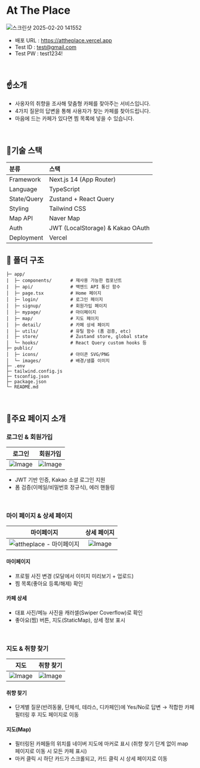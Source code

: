 # At The Place
![스크린샷 2025-02-20 141552](https://github.com/user-attachments/assets/fb579a8f-2f69-4367-b586-17000151e5ba)

- 배포 URL : https://attheplace.vercel.app
- Test ID : test@gmail.com
- Test PW : test1234!

<br />

## ☝️소개
- 사옹자의 취향을 조사해 맞춤형 카페를 찾아주는 서비스입니다.
- 4가지 질문의 답변을 통해 사용자가 찾는 카페를 찾아드립니다.
- 마음에 드는 카페가 있다면 찜 목록에 넣을 수 있습니다.

<br />

## 📝기술 스택

|분류 |	스택 |
|:---|:----|
| Framework |	Next.js 14 (App Router) |
|Language|	TypeScript|
|State/Query|	Zustand + React Query|
|Styling|	Tailwind CSS|
|Map API|	Naver Map|
|Auth|	JWT (LocalStorage) & Kakao OAuth|
|Deployment	|Vercel|

## 🌳 폴더 구조
```
├─ app/
|  ├─ components/       # 재사용 가능한 컴포넌트
|  ├─ api/              # 백엔드 API 통신 함수
│  ├─ page.tsx          # Home 페이지
│  ├─ login/            # 로그인 페이지
│  ├─ signup/           # 회원가입 페이지
│  ├─ mypage/           # 마이페이지
│  ├─ map/              # 지도 페이지
│  ├─ detail/           # 카페 상세 페이지
|  ├─ utils/            # 유틸 함수 (폼 검증, etc)
|  ├─ store/            # Zustand store, global state
│  └─ hooks/            # React Query custom hooks 등
├─ public/
│  ├─ icons/            # 아이콘 SVG/PNG
│  └─ images/           # 배경/샘플 이미지
├─ .env
├─ tailwind.config.js
├─ tsconfig.json
├─ package.json
└─ README.md
```

<br />

## 👀주요 페이지 소개

### 로그인 & 회원가입
|로그인 | 회원가입|
|:----:|:----:|
|![Image](https://github.com/user-attachments/assets/c8e438c0-0368-40af-a051-ec9f5152fa9b)|![Image](https://github.com/user-attachments/assets/2d9a330c-b566-452f-9a00-c5c9cb7e7c1e)|
- JWT 기반 인증, Kakao 소셜 로그인 지원
- 폼 검증(이메일/비밀번호 정규식), 에러 핸들링

<br />

### 마이 페이지 & 상세 페이지
|마이페이지|상세 페이지|
|:---:|:---:|
|![attheplace - 마이페이지](https://github.com/user-attachments/assets/08536d66-10a5-45cd-a965-720bdc5ce465)|![Image](https://github.com/user-attachments/assets/8e860658-1a11-432d-89e1-7e6183c0f874)|
#### 마이페이지
- 프로필 사진 변경 (모달에서 이미지 미리보기 + 업로드)
- 찜 목록(좋아요 등록/해제) 확인
#### 카페 상세
- 대표 사진/메뉴 사진을 캐러셀(Swiper Coverflow)로 확인
- 좋아요(찜) 버튼, 지도(StaticMap), 상세 정보 표시

<br />

### 지도 & 취향 찾기
|지도|취향 찾기|
|:---:|:---:|
|![Image](https://github.com/user-attachments/assets/ed812879-8fb1-4e7a-b20f-39e8857b2947)|![Image](https://github.com/user-attachments/assets/bfa0435e-868c-46e4-bc98-95ac86b121a0)|
#### 취향 찾기
- 단계별 질문(반려동물, 단체석, 테라스, 디카페인)에 Yes/No로 답변 → 적합한 카페 필터링 후 지도 페이지로 이동
#### 지도(Map)
- 필터링된 카페들의 위치를 네이버 지도에 마커로 표시 (취향 찾기 단계 없이 map 페이지로 이동 시 모든 카페 표시) 
- 마커 클릭 시 하단 카드가 스크롤되고, 카드 클릭 시 상세 페이지로 이동
